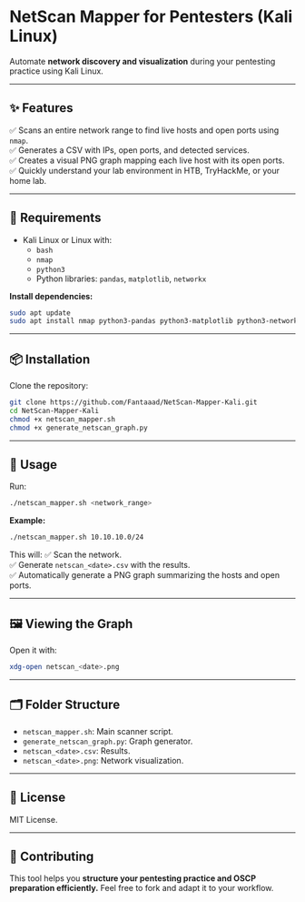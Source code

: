 # NetScan Mapper for Pentesters (Kali Linux)

Automate **network discovery and visualization** during your pentesting practice using Kali Linux.

---

## ✨ Features

✅ Scans an entire network range to find live hosts and open ports using `nmap`.  
✅ Generates a CSV with IPs, open ports, and detected services.  
✅ Creates a visual PNG graph mapping each live host with its open ports.  
✅ Quickly understand your lab environment in HTB, TryHackMe, or your home lab.

---

## 🚩 Requirements

- Kali Linux or Linux with:
  - `bash`
  - `nmap`
  - `python3`
  - Python libraries: `pandas`, `matplotlib`, `networkx`

**Install dependencies:**
```bash
sudo apt update
sudo apt install nmap python3-pandas python3-matplotlib python3-networkx -y
```

---

## 📦 Installation

Clone the repository:
```bash
git clone https://github.com/Fantaaad/NetScan-Mapper-Kali.git
cd NetScan-Mapper-Kali
chmod +x netscan_mapper.sh
chmod +x generate_netscan_graph.py
```

---

## 🚀 Usage

Run:
```bash
./netscan_mapper.sh <network_range>
```

**Example:**
```bash
./netscan_mapper.sh 10.10.10.0/24
```

This will:
✅ Scan the network.  
✅ Generate `netscan_<date>.csv` with the results.  
✅ Automatically generate a PNG graph summarizing the hosts and open ports.

---

## 🖼️ Viewing the Graph

Open it with:
```bash
xdg-open netscan_<date>.png
```

---

## 🗂️ Folder Structure

- `netscan_mapper.sh`: Main scanner script.
- `generate_netscan_graph.py`: Graph generator.
- `netscan_<date>.csv`: Results.
- `netscan_<date>.png`: Network visualization.

---

## 📜 License

MIT License.

---

## 🤝 Contributing

This tool helps you **structure your pentesting practice and OSCP preparation efficiently.** Feel free to fork and adapt it to your workflow.
